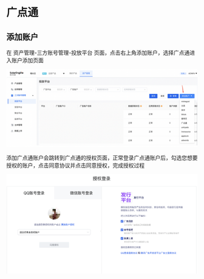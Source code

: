 # 广点通

## 添加账户

在 资产管理-三方账号管理-投放平台 页面，点击右上角添加账户，选择广点通进入账户添加页面

![](<../../../.gitbook/assets/image (84).png>)

添加广点通账户会跳转到广点通的授权页面，正常登录广点通账户后，勾选您想要授权的账户，点击同意协议并点击同意授权，完成授权过程

![](<../../../.gitbook/assets/image (110).png>)
